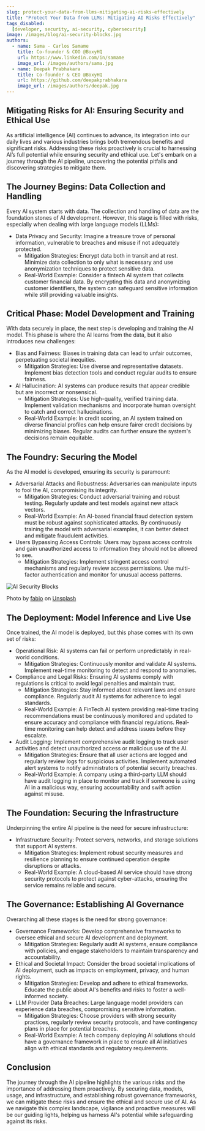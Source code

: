 ```yaml
---
slug: protect-your-data-from-llms-mitigating-ai-risks-effectively
title: "Protect Your Data from LLMs: Mitigating AI Risks Effectively"
tags_disabled:
  [developer, security, ai-security, cybersecurity]
image: /images/blog/ai-security-blocks.jpg
authors:
  - name: Sama - Carlos Samame
    title: Co-founder & COO @BoxyHQ
    url: https://www.linkedin.com/in/samame
    image_url: /images/authors/sama.jpg
  - name: Deepak Prabhakara
    title: Co-founder & CEO @BoxyHQ
    url: https://github.com/deepakprabhakara
    image_url: /images/authors/deepak.jpg
---
```


## Mitigating Risks for AI: Ensuring Security and Ethical Use

As artificial intelligence (AI) continues to advance, its integration into our daily lives and various industries brings both tremendous benefits and significant risks. Addressing these risks proactively is crucial to harnessing AI’s full potential while ensuring security and ethical use. Let's embark on a journey through the AI pipeline, uncovering the potential pitfalls and discovering strategies to mitigate them.

## The Journey Begins: Data Collection and Handling

Every AI system starts with data. The collection and handling of data are the foundation stones of AI development. However, this stage is filled with risks, especially when dealing with large language models (LLMs):

- Data Privacy and Security: Imagine a treasure trove of personal information, vulnerable to breaches and misuse if not adequately protected.
  - Mitigation Strategies: Encrypt data both in transit and at rest. Minimize data collection to only what is necessary and use anonymization techniques to protect sensitive data.
  - Real-World Example: Consider a fintech AI system that collects customer financial data. By encrypting this data and anonymizing customer identifiers, the system can safeguard sensitive information while still providing valuable insights.

## Critical Phase: Model Development and Training

With data securely in place, the next step is developing and training the AI model. This phase is where the AI learns from the data, but it also introduces new challenges:

- Bias and Fairness: Biases in training data can lead to unfair outcomes, perpetuating societal inequities.
  - Mitigation Strategies: Use diverse and representative datasets. Implement bias detection tools and conduct regular audits to ensure fairness.
- AI Hallucination: AI systems can produce results that appear credible but are incorrect or nonsensical.
  - Mitigation Strategies: Use high-quality, verified training data. Implement validation mechanisms and incorporate human oversight to catch and correct hallucinations.
  - Real-World Example: In credit scoring, an AI system trained on diverse financial profiles can help ensure fairer credit decisions by minimizing biases. Regular audits can further ensure the system's decisions remain equitable.
  
## The Foundry: Securing the Model

As the AI model is developed, ensuring its security is paramount:

- Adversarial Attacks and Robustness: Adversaries can manipulate inputs to fool the AI, compromising its integrity.
  - Mitigation Strategies: Conduct adversarial training and robust testing. Regularly update and test models against new attack vectors.
  - Real-World Example: An AI-based financial fraud detection system must be robust against sophisticated attacks. By continuously training the model with adversarial examples, it can better detect and mitigate fraudulent activities.
- Users Bypassing Access Controls: Users may bypass access controls and gain unauthorized access to information they should not be allowed to see.
  - Mitigation Strategies: Implement stringent access control mechanisms and regularly review access permissions. Use multi-factor authentication and monitor for unusual access patterns.

![AI Security Blocks](/images/blog/ai-security-blocks.jpg)

<div style={{fontSize: "10px", marginTop: "-20px", paddingBottom: "20px"}}>Photo by <a href="https://unsplash.com/@fabioha?utm_content=creditCopyText&utm_medium=referral&utm_source=unsplash">fabio</a> on <a href="https://unsplash.com/photos/geometric-shape-digital-wallpaper-oyXis2kALVg?utm_content=creditCopyText&utm_medium=referral&utm_source=unsplash">Unsplash</a></div>

## The Deployment: Model Inference and Live Use

Once trained, the AI model is deployed, but this phase comes with its own set of risks:

- Operational Risk: AI systems can fail or perform unpredictably in real-world conditions.
  - Mitigation Strategies: Continuously monitor and validate AI systems. Implement real-time monitoring to detect and respond to anomalies.
- Compliance and Legal Risks: Ensuring AI systems comply with regulations is critical to avoid legal penalties and maintain trust.
  - Mitigation Strategies: Stay informed about relevant laws and ensure compliance. Regularly audit AI systems for adherence to legal standards.
  - Real-World Example: A FinTech AI system providing real-time trading recommendations must be continuously monitored and updated to ensure accuracy and compliance with financial regulations. Real-time monitoring can help detect and address issues before they escalate.
- Audit Logging: Implement comprehensive audit logging to track user activities and detect unauthorized access or malicious use of the AI.
  - Mitigation Strategies: Ensure that all user actions are logged and regularly review logs for suspicious activities. Implement automated alert systems to notify administrators of potential security breaches.
  - Real-World Example: A company using a third-party LLM should have audit logging in place to monitor and track if someone is using AI in a malicious way, ensuring accountability and swift action against misuse.

## The Foundation: Securing the Infrastructure

Underpinning the entire AI pipeline is the need for secure infrastructure:

- Infrastructure Security: Protect servers, networks, and storage solutions that support AI systems.
  - Mitigation Strategies: Implement robust security measures and resilience planning to ensure continued operation despite disruptions or attacks.
  - Real-World Example: A cloud-based AI service should have strong security protocols to protect against cyber-attacks, ensuring the service remains reliable and secure.

## The Governance: Establishing AI Governance

Overarching all these stages is the need for strong governance:

- Governance Frameworks: Develop comprehensive frameworks to oversee ethical and secure AI development and deployment.
  - Mitigation Strategies: Regularly audit AI systems, ensure compliance with policies, and engage stakeholders to maintain transparency and accountability.
- Ethical and Societal Impact: Consider the broad societal implications of AI deployment, such as impacts on employment, privacy, and human rights.
  - Mitigation Strategies: Develop and adhere to ethical frameworks. Educate the public about AI's benefits and risks to foster a well-informed society.
- LLM Provider Data Breaches: Large language model providers can experience data breaches, compromising sensitive information.
  - Mitigation Strategies: Choose providers with strong security practices, regularly review security protocols, and have contingency plans in place for potential breaches.
  - Real-World Example: A tech company deploying AI solutions should have a governance framework in place to ensure all AI initiatives align with ethical standards and regulatory requirements.

## Conclusion

The journey through the AI pipeline highlights the various risks and the importance of addressing them proactively. By securing data, models, usage, and infrastructure, and establishing robust governance frameworks, we can mitigate these risks and ensure the ethical and secure use of AI. As we navigate this complex landscape, vigilance and proactive measures will be our guiding lights, helping us harness AI's potential while safeguarding against its risks.
